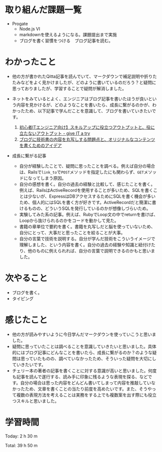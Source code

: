 # 取り組んだ課題一覧
- Progate
  - Node.js VI
  - markdownを使えるようになる。課題提出まで実施
  - ブログを書く習慣をつける　ブログ記事を読む。
  
# わかったこと
- 他の方が書かれたQitta記事を読んでいて、マークダウンで補足説明や折りたたみなどをよく見かけましたが、どのように書いているのだろう？と疑問に思っておりましたが、学習することで疑問が解消しました。
- ネットをみているとよく、エンジニアはブログ記事を書いたほうが良いという内容を見かけるが、どのようなことを書いたら、成長に繋がるのかが、わかったため、以下記事で学んだことを意識して、ブログを書いていきたいです。
  1. [初心者ITエンジニア向け】スキルアップに役立つアウトプットと、役に立たないアウトプット - give IT a try](https://blog.jnito.com/entry/2020/03/17/121350)
  2. [ブログに技術書の内容を丸写しする問題点と、オリジナルなコンテンツを書くためのアイデア](https://blog.jnito.com/entry/2018/01/23/075856)

- 成長に繋がる記事
  - 自分が経験したことで、疑問に思ったことを調べる。例えば自分の場合は、Railsで`link_to`で`POST`メソッドを指定したにも関わらず、`GET`メソッドになってしまう原因。
  - 自分の感想を書く。自分の過去の経験と比較して、感じたことを書く。例えば、RailsはActiveRecordを使用することが多いため、SQLを書くことは少ないが、ExpressはDBアクセスするためにSQLを書く機会が多いため、個人的にはSQLを書く方が好きです。ActiveRecordだと簡潔に書けるものの、どういうSQLを発行しているのかが想像しづらいため。
  - 実験してみた系の記事。例えば、RubyでLoop文の中でreturnを書けば、Loopから抜けられるのかをコードを動かして見た。
  - 書籍の章単位で要約を書く。書籍を丸写しだと脳を使っていないため、自分にとって、大事だと思ったことを絞ることが大事。
  - 自分の言葉で技術を説明する。自分が学んだ技術をこういうイメージで理解しました、という内容を書く。自分の過去の経験や知識と紐付けたり、他のものに例えられれば、自分の言葉で説明できるのかもと思いました。


# 次やること
- ブログを書く。
- タイピング


# 感じたこと
- 他の方が読みやすいように今日学んだマークダウンを使っていこうと思いました。
- 疑問に思っていたことは調べることを意識していきたいと思いました。具体的にはブログ記事にどんなことを書いたら、成長に繋がるのか？のような疑問は思っていたものの、調べていなかったため、そういった疑問を大切にしていきたいです。
- チェリー本の著者の記事を書くことに対する意識が高いと思いました。何度も記事を読んで遂行する、読み手に印象に残るような表現を探る、などです。自分の場合は思った内容をどんどん書いてしまって内容を推敲していなかったため、文章を書くことの当たり前度を高めたいです。また、そうやって複数の表現方法を考えることは実務をする上でも複数案を出す際にも役立つスキルと思いました。


# 学習時間
Today: 2 h 30 m

Total: 39 h 50 m
